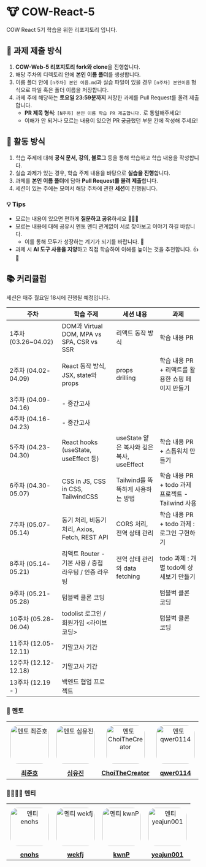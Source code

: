 # 🐮 COW-React-5

COW React 5기 학습을 위한 리포지토리 입니다.

## 📌 과제 제출 방식

1. **COW-Web-5 리포지토리 fork와 clone**을 진행합니다.
2. 해당 주차의 디렉토리 안에 **본인 이름 폴더**를 생성합니다.
3. 이름 폴더 안에 `[n주차] 본인 이름.md`과 실습 파일이 있을 경우 `[n주차] 본인이름` 형식으로 파일 혹은 폴더 이름을 저장합니다.
4. 과제 주에 해당하는 **토요일 23:59분까지** 저장한 과제를 Pull Request를 올려 제출합니다.
   - **PR 제목 형식**: `[N주차] 본인 이름 학습 PR 제출합니다.` 로 통일해주세요!
   - 이해가 안 되거나 모르는 내용이 있으면 PR 궁금했던 부분 칸에 작성해 주세요!

## 📝 활동 방식

1. 학습 주제에 대해 **공식 문서, 강의, 블로그** 등을 통해 학습하고 학습 내용을 작성합니다.
2. 실습 과제가 있는 경우, 학습 주제 내용을 바탕으로 **실습을 진행**합니다.
3. 과제를 **본인 이름 폴더**에 담아 **Pull Request를 올려 제출**합니다.
4. 세션이 있는 주에는 모여서 해당 주차에 관한 **세션**이 진행됩니다.

### 💡 Tips

- 모르는 내용이 있으면 편하게 **질문하고 공유**하세요 🙋🙋‍♀️
- 모르는 내용에 대해 공유시 멘토 멘티 관계없이 서로 찾아보고 이야기 하길 바랍니다.
  - 이를 통해 모두가 성장하는 계기가 되기를 바랍니다. 💪
- 과제 시 **AI 도구 사용을 지양**하고 직접 학습하여 이해를 높이는 것을 추천합니다. 👍🧐

## 📚 커리큘럼

세션은 매주 월요일 18시에 진행될 예정입니다.

| 주차                | 학습 주제                                             | 세션 내용                                 | 과제                                          |
|--------------------|-----------------------------------------------------|-----------------------------------------|----------------------------------------------|
| 1주차 (03.26~04.02) | DOM과 Virtual DOM, MPA vs SPA, CSR vs SSR             | 리액트 동작 방식                          | 학습 내용 PR                                |
| 2주차 (04.02-04.09) | React 동작 방식, JSX, state와 props                   | props drilling                            | 학습 내용 PR + 리액트를 활용한 쇼핑 페이지 만들기 |
| 3주차 (04.09-04.16) | - 중간고사                                            |                                         |                                              |
| 4주차 (04.16-04.23) | - 중간고사                                            |                                         |                                              |
| 5주차 (04.23-04.30) | React hooks (useState, useEffect 등)                  | useState 얕은 복사와 깊은 복사, useEffect | 학습 내용 PR + 스톱워치 만들기                |
| 6주차 (04.30-05.07) | CSS in JS, CSS in CSS, TailwindCSS                    | Tailwind를 똑똑하게 사용하는 방법         | 학습 내용 PR + todo 과제 프로젝트 - Tailwind 사용 |
| 7주차 (05.07-05.14) | 동기 처리, 비동기 처리, Axios, Fetch, REST API        | CORS 처리, 전역 상태 관리                 | 학습 내용 PR + todo 과제 : 로그인 구현하기      |
| 8주차 (05.14-05.21) | 리액트 Router - 기본 사용 / 중첩 라우팅 / 인증 라우팅 | 전역 상태 관리와 data fetching            | todo 과제 : 개별 todo에 상세보기 만들기        |
| 9주차 (05.21-05.28) | 텀블벅 클론 코딩                                      |                                         | 텀블벅 클론 코딩                              |
| 10주차 (05.28-06.04) | todolist 로그인 / 회원가입 <라이브 코딩>             |                                         | 텀블벅 클론 코딩                              |
| 11주차 (12.05-12.11) | 기말고사 기간                                         |                                         |                                              |
| 12주차 (12.12-12.18) | 기말고사 기간                                         |                                         |                                              |
| 13주차 (12.19 - )    | 백엔드 협업 프로젝트                                  |                                         |                                              |

### 👥 멘토

<table width="100%" style="border-collapse: collapse;">
  <tr>
    <td align="center" style="padding: 10px;">
      <img src="https://avatars.githubusercontent.com/swgvenghy" width="100px" alt="멘토 최준호" style="border-radius: 20%;"/>
    </td>
    <td align="center" style="padding: 10px;">
      <img src="https://avatars.githubusercontent.com/ujinsim" width="100px" alt="멘토 심유진" style="border-radius: 20%;"/>
    </td>
    <td align="center" style="padding: 10px;">
      <img src="https://avatars.githubusercontent.com/ChoiTheCreator" width="100px" alt="멘토 ChoiTheCreator" style="border-radius: 20%;"/>
    </td>
    <td align="center" style="padding: 10px;">
      <img src="https://avatars.githubusercontent.com/qwer0114" width="100px" alt="멘토 qwer0114" style="border-radius: 20%;"/>
    </td>
  
  </tr>
  <tr>
    <td align="center">
      <a href="https://github.com/swgvenghy">
        <strong>최준호</strong>
      </a>
    </td>
    <td align="center">
      <a href="https://github.com/ujinsimSS">
        <strong>심유진</strong>
      </a>
    </td>
    <td align="center">
      <a href="https://github.com/ChoiTheCreator">
        <strong>ChoiTheCreator</strong>
      </a>
    </td>
    <td align="center">
      <a href="https://github.com/qwer0114">
        <strong>qwer0114</strong>
      </a>
    </td>
   
  </tr>
</table>

### 🧑‍🧑‍🧒‍🧒 멘티

<table width="100%" style="border-collapse: collapse;">
  <tr>
    <td align="center" style="padding: 10px;">
      <img src="https://avatars.githubusercontent.com/enohs" width="100px" alt="멘티 enohs" style="border-radius: 20%;"/>
    </td>
    <td align="center" style="padding: 10px;">
      <img src="https://avatars.githubusercontent.com/wekfj" width="100px" alt="멘티 wekfj" style="border-radius: 20%;"/>
    </td>
    <td align="center" style="padding: 10px;">
      <img src="https://avatars.githubusercontent.com/kwnP" width="100px" alt="멘티 kwnP" style="border-radius: 20%;"/>
    </td>
    <td align="center" style="padding: 10px;">
      <img src="https://avatars.githubusercontent.com/yeajun001" width="100px" alt="멘티 yeajun001" style="border-radius: 20%;"/>
    </td>
  </tr>
  <tr>
    <td align="center">
      <a href="https://github.com/enohs">
        <strong>enohs</strong>
      </a>
    </td>
    <td align="center">
      <a href="https://github.com/wekfj">
        <strong>wekfj</strong>
      </a>
    </td>
    <td align="center">
      <a href="https://github.com/kwnP">
        <strong>kwnP</strong>
      </a>
    </td>
    <td align="center">
      <a href="https://github.com/yeajun001">
        <strong>yeajun001</strong>
      </a>
    </td>
  </tr>
</table>
